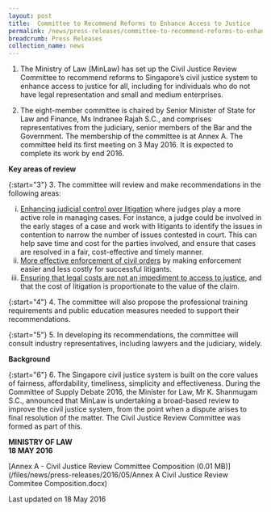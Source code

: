 ```yaml
---
layout: post
title:  Committee to Recommend Reforms to Enhance Access to Justice
permalink: /news/press-releases/committee-to-recommend-reforms-to-enhance-access-to-justice
breadcrumb: Press Releases
collection_name: news
---
```


1. The Ministry of Law (MinLaw) has set up the Civil Justice Review Committee to recommend reforms to Singapore’s civil justice system to enhance access to justice for all, including for individuals who do not have legal representation and small and medium enterprises. 


2. The eight-member committee is chaired by Senior Minister of State for Law and Finance, Ms Indranee Rajah S.C., and comprises representatives from the judiciary, senior members of the Bar and the Government. The membership of the committee is at Annex A. The committee held its first meeting on 3 May 2016. It is expected to complete its work by end 2016.

**Key areas of review**

{:start="3"}
3. The committee will review and make recommendations in the following areas:

<ol style="list-style-type: lower-roman;">
<li><u>Enhancing judicial control over litigation</u> where judges play a more active role in managing cases. For instance, a judge could be involved in the early stages of a case and work with litigants to identify the issues in contention to narrow the number of issues contested in court. This can help save time and cost for the parties involved, and ensure that cases are resolved in a fair, cost-effective and timely manner.</li>
<li><u>More effective enforcement of civil orders</u> by making enforcement easier and less costly for successful litigants.</li>
<li><u>Ensuring that legal costs are not an impediment to access to justice</u>, and that the cost of litigation is proportionate to the value of the claim.</li>
</ol>

{:start="4"}
4. The committee will also propose the professional training requirements and public education measures needed to support their recommendations.

 
{:start="5"}
5. In developing its recommendations, the committee will consult industry representatives, including lawyers and the judiciary, widely.


**Background**
 
{:start="6"}
6. The Singapore civil justice system is built on the core values of fairness, affordability, timeliness, simplicity and effectiveness. During the Committee of Supply Debate 2016, the Minister for Law, Mr K. Shanmugam S.C., announced that MinLaw is undertaking a broad-based review to improve the civil justice system, from the point when a dispute arises to final resolution of the matter. The Civil Justice Review Committee was formed as part of this.

**MINISTRY OF LAW**  
**18 MAY 2016**

[Annex A - Civil Justice Review Committee Composition (0.01 MB)](/files/news/press-releases/2016/05/Annex A Civil Justice Review Commitee Composition.docx)




<p class="right-side-updated">Last updated on 18 May 2016</p>
